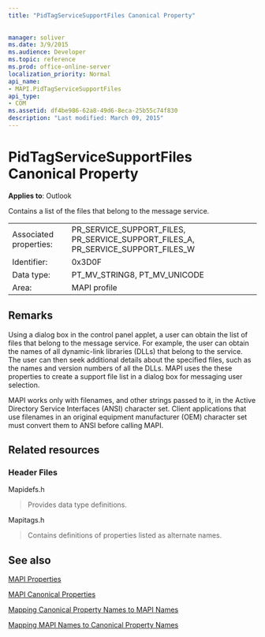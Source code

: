 ```yaml
---
title: "PidTagServiceSupportFiles Canonical Property"
 
 
manager: soliver
ms.date: 3/9/2015
ms.audience: Developer
ms.topic: reference
ms.prod: office-online-server
localization_priority: Normal
api_name:
- MAPI.PidTagServiceSupportFiles
api_type:
- COM
ms.assetid: df4be986-62a8-49d6-8eca-25b55c74f830
description: "Last modified: March 09, 2015"
---
```


# PidTagServiceSupportFiles Canonical Property

  
  
**Applies to**: Outlook 
  
Contains a list of the files that belong to the message service.
  
|||
|:-----|:-----|
|Associated properties:  <br/> |PR_SERVICE_SUPPORT_FILES, PR_SERVICE_SUPPORT_FILES_A, PR_SERVICE_SUPPORT_FILES_W  <br/> |
|Identifier:  <br/> |0x3D0F  <br/> |
|Data type:  <br/> |PT_MV_STRING8, PT_MV_UNICODE  <br/> |
|Area:  <br/> |MAPI profile  <br/> |
   
## Remarks

Using a dialog box in the control panel applet, a user can obtain the list of files that belong to the message service. For example, the user can obtain the names of all dynamic-link libraries (DLLs) that belong to the service. The user can then seek additional details about the specified files, such as the names and version numbers of all the DLLs. MAPI uses the these properties to create a support file list in a dialog box for messaging user selection.
  
MAPI works only with filenames, and other strings passed to it, in the Active Directory Service Interfaces (ANSI) character set. Client applications that use filenames in an original equipment manufacturer (OEM) character set must convert them to ANSI before calling MAPI.
  
## Related resources

### Header Files

Mapidefs.h
  
> Provides data type definitions.
    
Mapitags.h
  
> Contains definitions of properties listed as alternate names.
    
## See also



[MAPI Properties](mapi-properties.md)
  
[MAPI Canonical Properties](mapi-canonical-properties.md)
  
[Mapping Canonical Property Names to MAPI Names](mapping-canonical-property-names-to-mapi-names.md)
  
[Mapping MAPI Names to Canonical Property Names](mapping-mapi-names-to-canonical-property-names.md)

